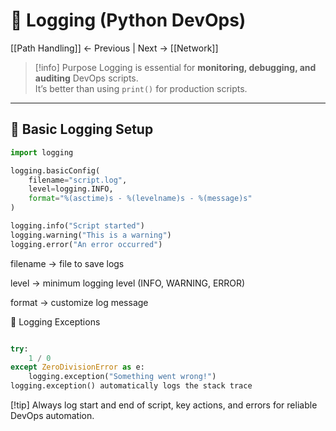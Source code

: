 # 📝 Logging (Python DevOps)

[[Path Handling]] ← Previous | Next → [[Network]]

> [!info] Purpose
Logging is essential for **monitoring, debugging, and auditing** DevOps scripts.  
It’s better than using `print()` for production scripts.

---

## 🔹 Basic Logging Setup
```python
import logging

logging.basicConfig(
    filename="script.log",
    level=logging.INFO,
    format="%(asctime)s - %(levelname)s - %(message)s"
)

logging.info("Script started")
logging.warning("This is a warning")
logging.error("An error occurred")
```

filename → file to save logs

level → minimum logging level (INFO, WARNING, ERROR)

format → customize log message

🔹 Logging Exceptions
```python

try:
    1 / 0
except ZeroDivisionError as e:
    logging.exception("Something went wrong!")
logging.exception() automatically logs the stack trace
```

[!tip]
Always log start and end of script, key actions, and errors for reliable DevOps automation.
